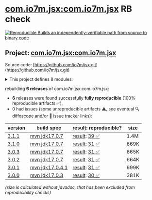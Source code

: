 [com.io7m.jsx:com.io7m.jsx](https://central.sonatype.com/artifact/com.io7m.jsx/com.io7m.jsx/versions) RB check
=======

[![Reproducible Builds](https://reproducible-builds.org/images/logos/rb.svg) an independently-verifiable path from source to binary code](https://reproducible-builds.org/)

## Project: [com.io7m.jsx:com.io7m.jsx](https://central.sonatype.com/artifact/com.io7m.jsx/com.io7m.jsx/versions)

Source code: [https://github.com/io7m/jsx.git](https://github.com/io7m/jsx.git)

<details><summary>This project defines 8 modules:</summary>

* [com.io7m.jsx:com.io7m.jsx](https://central.sonatype.com/artifact/com.io7m.jsx/com.io7m.jsx/3.1.1)
* [com.io7m.jsx:com.io7m.jsx.cmdline](https://central.sonatype.com/artifact/com.io7m.jsx/com.io7m.jsx.cmdline/3.1.1)
* [com.io7m.jsx:com.io7m.jsx.core](https://central.sonatype.com/artifact/com.io7m.jsx/com.io7m.jsx.core/3.1.1)
* [com.io7m.jsx:com.io7m.jsx.documentation](https://central.sonatype.com/artifact/com.io7m.jsx/com.io7m.jsx.documentation/3.1.1)
* [com.io7m.jsx:com.io7m.jsx.parser](https://central.sonatype.com/artifact/com.io7m.jsx/com.io7m.jsx.parser/3.1.1)
* [com.io7m.jsx:com.io7m.jsx.parser.api](https://central.sonatype.com/artifact/com.io7m.jsx/com.io7m.jsx.parser.api/3.1.1)
* [com.io7m.jsx:com.io7m.jsx.prettyprint](https://central.sonatype.com/artifact/com.io7m.jsx/com.io7m.jsx.prettyprint/3.1.1)
* [com.io7m.jsx:com.io7m.jsx.tests](https://central.sonatype.com/artifact/com.io7m.jsx/com.io7m.jsx.tests/3.1.1)
</details>

rebuilding **6 releases** of com.io7m.jsx:com.io7m.jsx:
- **6** releases were found successfully **fully reproducible** (100% reproducible artifacts :white_check_mark:),
- 0 had issues (some unreproducible artifacts :warning:, see eventual :mag: diffoscope and/or :memo: issue tracker links):

| version | [build spec](/BUILDSPEC.md) | [result](https://reproducible-builds.org/docs/jvm/): reproducible? | size |
| -- | --------- | ------ | -- |
| [3.1.1](https://central.sonatype.com/artifact/com.io7m.jsx/com.io7m.jsx/3.1.1/pom) | [mvn jdk17.0.7](com.io7m.jsx-3.1.1.buildspec) | [result](com.io7m.jsx-3.1.1.buildinfo): [39 :white_check_mark: ](com.io7m.jsx-3.1.1.buildcompare) | 1.4M |
| [3.1.0](https://central.sonatype.com/artifact/com.io7m.jsx/com.io7m.jsx/3.1.0/pom) | [mvn jdk17.0.7](com.io7m.jsx-3.1.0.buildspec) | [result](com.io7m.jsx-3.1.0.buildinfo): [31 :white_check_mark: ](com.io7m.jsx-3.1.0.buildcompare) | 669K |
| [3.0.3](https://central.sonatype.com/artifact/com.io7m.jsx/com.io7m.jsx/3.0.3/pom) | [mvn jdk17.0.7](com.io7m.jsx-3.0.3.buildspec) | [result](com.io7m.jsx-3.0.3.buildinfo): [31 :white_check_mark: ](com.io7m.jsx-3.0.3.buildcompare) | 665K |
| [3.0.2](https://central.sonatype.com/artifact/com.io7m.jsx/com.io7m.jsx/3.0.2/pom) | [mvn jdk17.0.7](com.io7m.jsx-3.0.2.buildspec) | [result](com.io7m.jsx-3.0.2.buildinfo): [31 :white_check_mark: ](com.io7m.jsx-3.0.2.buildcompare) | 664K |
| [3.0.1](https://central.sonatype.com/artifact/com.io7m.jsx/com.io7m.jsx/3.0.1/pom) | [mvn jdk17.0.4.1](com.io7m.jsx-3.0.1.buildspec) | [result](com.io7m.jsx-3.0.1.buildinfo): [31 :white_check_mark: ](com.io7m.jsx-3.0.1.buildcompare) | 699K |
| [3.0.0](https://central.sonatype.com/artifact/com.io7m.jsx/com.io7m.jsx/3.0.0/pom) | [mvn jdk17.0.3](com.io7m.jsx-3.0.0.buildspec) | [result](com.io7m.jsx-3.0.0.buildinfo): [30 :white_check_mark: ](com.io7m.jsx-3.0.0.buildcompare) | 381K |

<i>(size is calculated without javadoc, that has been excluded from reproducibility checks)</i>
